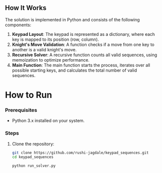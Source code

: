 ## How It Works

The solution is implemented in Python and consists of the following components:
1. **Keypad Layout**: The keypad is represented as a dictionary, where each key is mapped to its position (row, column).
2. **Knight's Move Validation**: A function checks if a move from one key to another is a valid knight's move.
3. **Recursive Solver**: A recursive function counts all valid sequences, using memoization to optimize performance.
4. **Main Function**: The main function starts the process, iterates over all possible starting keys, and calculates the total number of valid sequences.


# How to Run

### Prerequisites
- Python 3.x installed on your system.

### Steps
1. Clone the repository:
   ```bash
   git clone https://github.com/rushi-jagdale/keypad_sequences.git
   cd keypad_sequences

   python run_solver.py
